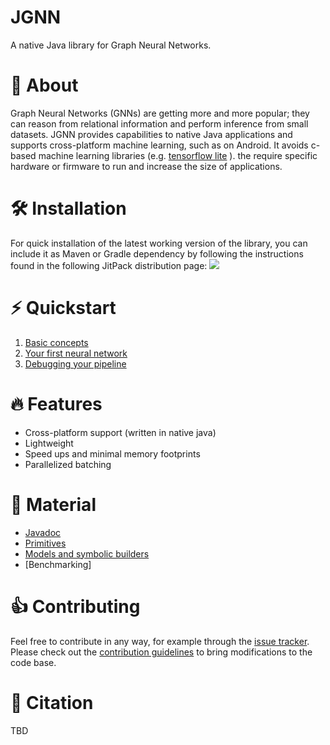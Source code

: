 # JGNN
A native Java library for Graph Neural Networks.

# :brain: About
Graph Neural Networks (GNNs) are getting more and more popular;
they can reason from relational information and perform inference from small datasets.
JGNN provides capabilities to native Java applications and supports cross-platform machine
learning, such as on Android. It avoids
c-based machine learning libraries (e.g. [tensorflow lite](https://www.tensorflow.org/lite) ).
the require specific hardware or firmware to run and increase the size of applications.


# :hammer_and_wrench: Installation
For quick installation of the latest working version of the library, you can include it as Maven or Gradle dependency by following the instructions found in the following JitPack distribution page:
[![](https://jitpack.io/v/maniospas/jgnn.svg)](https://jitpack.io/#maniospas/jgnn)

# :zap: Quickstart
1. [Basic concepts](tutorials/Introduction.md) <br>
2. [Your first neural network](tutorials/NN.md) <br>
3. [Debugging your pipeline](tutorials/Debugging.md) <br>

# :fire: Features
* Cross-platform support (written in native java)
* Lightweight
* Speed ups and minimal memory footprints
* Parallelized batching

# :link: Material
* [Javadoc](https://maniospas.github.io/JGNN/)
* [Primitives](tutorials/Primitives.md)
* [Models and symbolic builders](tutorials/Models.md)
* [Benchmarking]

# :thumbsup: Contributing
Feel free to contribute in any way, for example through the [issue tracker](https://github.com/MKLab-ITI/JGNN/issues).
Please check out the [contribution guidelines](CONTRIBUTING.md) 
to bring modifications to the code base.
 
# :notebook: Citation
TBD
